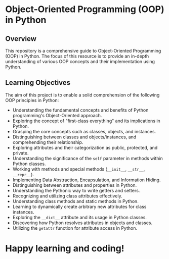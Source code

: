 # Object-Oriented Programming (OOP) in Python

## Overview

This repository is a comprehensive guide to Object-Oriented Programming (OOP) in Python. The focus of this resource is to provide an in-depth understanding of various OOP concepts and their implementation using Python.

## Learning Objectives

The aim of this project is to enable a solid comprehension of the following OOP principles in Python:

- Understanding the fundamental concepts and benefits of Python programming's Object-Oriented approach.
- Exploring the concept of "first-class everything" and its implications in Python.
- Grasping the core concepts such as classes, objects, and instances.
- Distinguishing between classes and objects/instances, and comprehending their relationship.
- Exploring attributes and their categorization as public, protected, and private.
- Understanding the significance of the `self` parameter in methods within Python classes.
- Working with methods and special methods (`__init__`, `__str__`, `__repr__`).
- Implementing Data Abstraction, Encapsulation, and Information Hiding.
- Distinguishing between attributes and properties in Python.
- Understanding the Pythonic way to write getters and setters.
- Recognizing and utilizing class attributes effectively.
- Understanding class methods and static methods in Python.
- Learning to dynamically create arbitrary new attributes for class instances.
- Exploring the `__dict__` attribute and its usage in Python classes.
- Discovering how Python resolves attributes in objects and classes.
- Utilizing the `getattr` function for attribute access in Python.

# Happy learning and coding!
